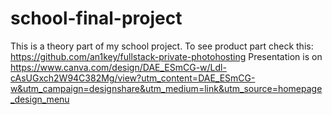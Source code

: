 # school-final-project
This is a theory part of my school project. To see product part check this: https://github.com/an1key/fullstack-private-photohosting
Presentation is on https://www.canva.com/design/DAE_ESmCG-w/Ldl-cAsUGxch2W94C382Mg/view?utm_content=DAE_ESmCG-w&utm_campaign=designshare&utm_medium=link&utm_source=homepage_design_menu

